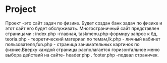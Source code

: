 # Project                                # 
Проект -это сайт задач по физике. Будет создан банк задач по физике и этот сайт его будет обслуживать.
Многостраничный сайт представлен страницами : index.php -главная, taskmenu.php-формиру запрос к бд, teoria.php - теоретический материал по темам,lk.php - личный кабинет пользователя,fun.php - страница занимательных картинок по физике.Вверху каждой страницы располагается горизонтальное меню выбора действий на сайте- header.php . footer.php -подвал страничек.  
